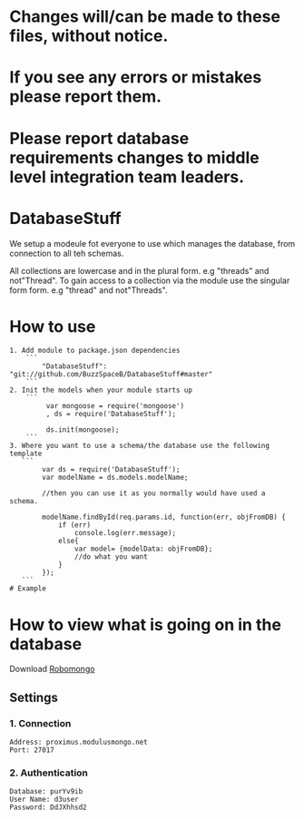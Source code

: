 # Changes will/can be made to these files, without notice.
# If you see any errors or mistakes please report them. 
# Please report database requirements changes to middle level integration team leaders.

# DatabaseStuff
We setup a modeule fot everyone to use which manages the database, from connection to all teh schemas.

All collections are lowercase and in the plural form. e.g "threads" and not"Thread".
To gain access to a collection via the module use the singular form form. e.g "thread" and not"Threads".

# How to use
    1. Add module to package.json dependencies
        ```
            "DatabaseStuff": "git://github.com/BuzzSpaceB/DatabaseStuff#master"
        ```
    2. Init the models when your module starts up
        ```
             var mongoose = require('mongoose')
             , ds = require('DatabaseStuff');

             ds.init(mongoose);
        ```
    3. Where you want to use a schema/the database use the following template
       ```
            var ds = require('DatabaseStuff');
            var modelName = ds.models.modelName;

            //then you can use it as you normally would have used a schema.

            modelName.findById(req.params.id, function(err, objFromDB) {
                if (err)
                    console.log(err.message);
                else{
                    var model= {modelData: objFromDB};
                    //do what you want
                }
            });
       ```
    # Example
# How to view what is going on in the database
Download [Robomongo](http://robomongo.org/)
## Settings
### 1. Connection
    Address: proximus.modulusmongo.net
    Port: 27017
### 2. Authentication
```
Database: purYv9ib
User Name: d3user
Password: DdJXhhsd2
```
